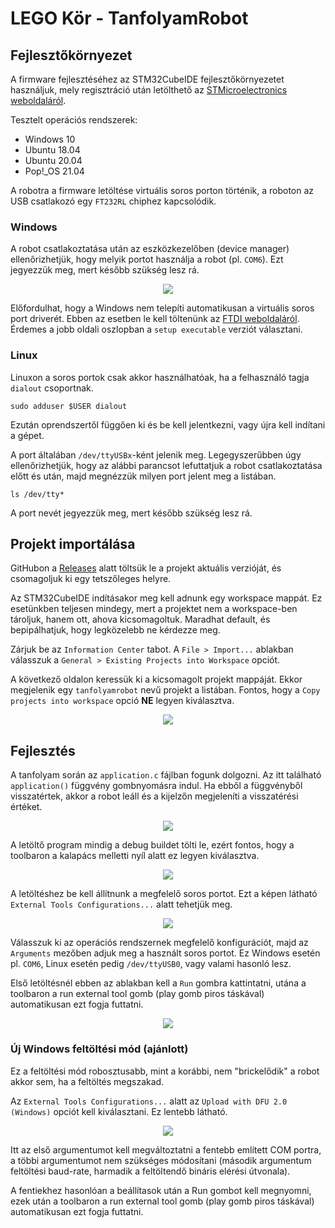# LEGO Kör - TanfolyamRobot

## Fejlesztőkörnyezet

A firmware fejlesztéséhez az STM32CubeIDE fejlesztőkörnyezetet használjuk, mely regisztráció után letölthető az [STMicroelectronics weboldaláról](https://www.st.com/en/development-tools/stm32cubeide.html).

Tesztelt operációs rendszerek:
 * Windows 10
 * Ubuntu 18.04
 * Ubuntu 20.04
 * Pop!_OS 21.04

A robotra a firmware letöltése virtuális soros porton történik, a roboton az USB csatlakozó egy `FT232RL` chiphez kapcsolódik. 

### Windows

A robot csatlakoztatása után az eszközkezelőben (device manager) ellenőrizhetjük, hogy melyik portot használja a robot (pl. `COM6`). Ezt jegyezzük meg, mert később szükség lesz rá.

<p align="center"><img src="docs/img/device_manager_com_port.png" align=center></p>

Előfordulhat, hogy a Windows nem telepíti automatikusan a virtuális soros port driverét. Ebben az esetben le kell töltenünk az [FTDI weboldaláról](https://ftdichip.com/drivers/vcp-drivers/). Érdemes a jobb oldali oszlopban a `setup executable` verziót választani.

### Linux
Linuxon a soros portok csak akkor használhatóak, ha a felhasználó tagja `dialout` csoportnak.

```
sudo adduser $USER dialout
```

Ezután oprendszertől függően ki és be kell jelentkezni, vagy újra kell indítani a gépet.

A port általában `/dev/ttyUSBx`-ként jelenik meg. Legegyszerűbben úgy ellenőrizhetjük, hogy az alábbi parancsot lefuttatjuk a robot csatlakoztatása előtt és után, majd megnézzük milyen port jelent meg a listában.
```
ls /dev/tty*
```
A port nevét jegyezzük meg, mert később szükség lesz rá.


## Projekt importálása

GitHubon a [Releases](https://github.com/legokor/TanfolyamRobot/releases) alatt töltsük le a projekt aktuális verzióját, és csomagoljuk ki egy tetszőleges helyre.

Az STM32CubeIDE indításakor meg kell adnunk egy workspace mappát. Ez esetünkben teljesen mindegy, mert a projektet nem a workspace-ben tároljuk, hanem ott, ahova kicsomagoltuk. Maradhat default, és bepipálhatjuk, hogy legközelebb ne kérdezze meg.

Zárjuk be az `Information Center` tabot. A `File > Import...` ablakban válasszuk a `General > Existing Projects into Workspace` opciót.

A következő oldalon keressük ki a kicsomagolt projekt mappáját. Ekkor megjelenik egy `tanfolyamrobot` nevű projekt a listában. Fontos, hogy a `Copy projects into workspace` opció **NE** legyen kiválasztva.

<p align="center"><img src="docs/img/import_project.png" align=center></p>


## Fejlesztés

A tanfolyam során az `application.c` fájlban fogunk dolgozni. Az itt található `application()` függvény gombnyomásra indul. Ha ebből a függvényből visszatértek, akkor a robot leáll és a kijelzőn megjeleníti a visszatérési értéket.

<p align="center"><img src="docs/img/appplication_source_file.png" align=center></p>

A letöltő program mindig a debug buildet tölti le, ezért fontos, hogy a toolbaron a kalapács melletti nyíl alatt ez legyen kiválasztva.

<p align="center"><img src="docs/img/debug_build.png" align=center></p>

A letöltéshez be kell állítnunk a megfelelő soros portot. Ezt a képen látható `External Tools Configurations...` alatt tehetjük meg.

<p align="center"><img src="docs/img/external_tools.png" align=center></p>

Válasszuk ki az operációs rendszernek megfelelő konfigurációt, majd az `Arguments` mezőben adjuk meg a használt soros portot. Ez Windows esetén pl. `COM6`, Linux esetén pedig `/dev/ttyUSB0`, vagy valami hasonló lesz.

Első letöltésnél ebben az ablakban kell a `Run` gombra kattintatni, utána a toolbaron a run external tool gomb (play gomb piros táskával) automatikusan ezt fogja futtatni.

<p align="center"><img src="docs/img/external_tools_config.png" align=center></p>

### Új Windows feltöltési mód (ajánlott)

Ez a feltöltési mód robosztusabb, mint a korábbi, nem "brickelődik" a robot akkor sem, ha a feltöltés megszakad.

Az `External Tools Configurations...` alatt az `Upload with DFU 2.0 (Windows)` opciót kell kiválasztani. Ez lentebb látható.

<p align="center"><img src="docs/img/external_tools_config_new.png" align=center></p>

Itt az első argumentumot kell megváltoztatni a fentebb említett COM portra, a többi argumentumot nem szükséges módosítani (második argumentum feltöltési baud-rate, harmadik a feltöltendő bináris elérési útvonala).

A fentiekhez hasonlóan a beállítasok után a Run gombot kell megnyomni, ezek után a toolbaron a run external tool gomb (play gomb piros táskával) automatikusan ezt fogja futtatni.

